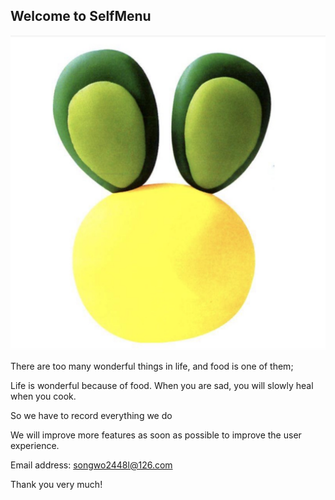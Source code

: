 ## Welcome to SelfMenu

![Image](icon.jpg)

There are too many wonderful things in life, and food is one of them;

Life is wonderful because of food. When you are sad, you will slowly heal when you cook.

So we have to record everything we do

We will improve more features as soon as possible to improve the user experience.

Email address: songwo2448l@126.com

Thank you very much!

